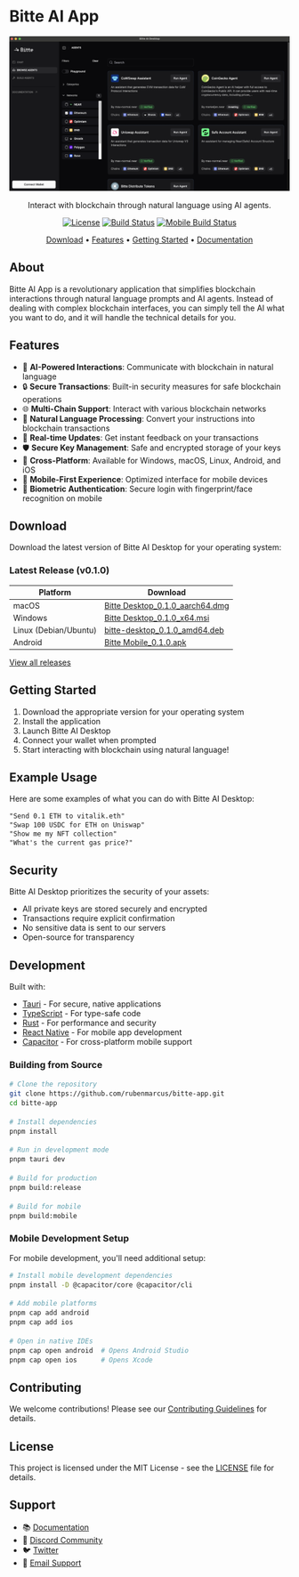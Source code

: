# Bitte AI App

<div align="center">

![Bitte AI p](dapp.png)

Interact with blockchain through natural language using AI agents.


[![License](https://img.shields.io/github/license/rubenmarcus/bitte-app)](LICENSE)
[![Build Status](https://github.com/rubenmarcus/bitte-app/workflows/CI/badge.svg)](https://github.com/rubenmarcus/bitte-app/actions)
[![Mobile Build Status](https://github.com/rubenmarcus/bitte-app/workflows/Mobile%20CI/badge.svg)](https://github.com/rubenmarcus/bitte-app/actions)

[Download](#download) • [Features](#features) • [Getting Started](#getting-started) • [Documentation](https://bitte.ai/docs)

</div>

## About

Bitte AI App is a revolutionary application that simplifies blockchain interactions through natural language prompts and AI agents. Instead of dealing with complex blockchain interfaces, you can simply tell the AI what you want to do, and it will handle the technical details for you.

## Features

- 🤖 **AI-Powered Interactions**: Communicate with blockchain in natural language
- 🔒 **Secure Transactions**: Built-in security measures for safe blockchain operations
- 🌐 **Multi-Chain Support**: Interact with various blockchain networks
- 💬 **Natural Language Processing**: Convert your instructions into blockchain transactions
- 🔄 **Real-time Updates**: Get instant feedback on your transactions
- 🛡️ **Secure Key Management**: Safe and encrypted storage of your keys
- 📱 **Cross-Platform**: Available for Windows, macOS, Linux, Android, and iOS
- 📱 **Mobile-First Experience**: Optimized interface for mobile devices
- 🔐 **Biometric Authentication**: Secure login with fingerprint/face recognition on mobile

## Download

Download the latest version of Bitte AI Desktop for your operating system:

### Latest Release (v0.1.0)

| Platform | Download |
|----------|----------|
| macOS  | [Bitte Desktop_0.1.0_aarch64.dmg](https://github.com/rubenmarcus/bitte-app/releases/download/v0.1.0/Bitte.Desktop_0.1.0_aarch64.dmg) |
| Windows | [Bitte Desktop_0.1.0_x64.msi](https://github.com/rubenmarcus/bitte-app/blob/main/src/download/windows/Bitte%20Desktop_0.1.0_x64_en-US.msi) |
| Linux (Debian/Ubuntu) | [bitte-desktop_0.1.0_amd64.deb](https://github.com/rubenmarcus/bitte-app/releases/download/v0.1.0/bitte-desktop_0.1.0_amd64.deb) |
| Android | [Bitte Mobile_0.1.0.apk](https://github.com/rubenmarcus/bitte-app/blob/main/src/download/android/bitte-app.apk) |

[View all releases](https://github.com/rubenmarcus/bitte-app/releases)

## Getting Started

1. Download the appropriate version for your operating system
2. Install the application
3. Launch Bitte AI Desktop
4. Connect your wallet when prompted
5. Start interacting with blockchain using natural language!

## Example Usage

Here are some examples of what you can do with Bitte AI Desktop:

```text
"Send 0.1 ETH to vitalik.eth"
"Swap 100 USDC for ETH on Uniswap"
"Show me my NFT collection"
"What's the current gas price?"
```

## Security

Bitte AI Desktop prioritizes the security of your assets:
- All private keys are stored securely and encrypted
- Transactions require explicit confirmation
- No sensitive data is sent to our servers
- Open-source for transparency

## Development

Built with:
- [Tauri](https://tauri.app/) - For secure, native applications
- [TypeScript](https://www.typescriptlang.org/) - For type-safe code
- [Rust](https://www.rust-lang.org/) - For performance and security
- [React Native](https://reactnative.dev/) - For mobile app development
- [Capacitor](https://capacitorjs.com/) - For cross-platform mobile support

### Building from Source

```bash
# Clone the repository
git clone https://github.com/rubenmarcus/bitte-app.git
cd bitte-app

# Install dependencies
pnpm install

# Run in development mode
pnpm tauri dev

# Build for production
pnpm build:release

# Build for mobile
pnpm build:mobile
```

### Mobile Development Setup

For mobile development, you'll need additional setup:

```bash
# Install mobile development dependencies
pnpm install -D @capacitor/core @capacitor/cli

# Add mobile platforms
pnpm cap add android
pnpm cap add ios

# Open in native IDEs
pnpm cap open android  # Opens Android Studio
pnpm cap open ios      # Opens Xcode
```

## Contributing

We welcome contributions! Please see our [Contributing Guidelines](CONTRIBUTING.md) for details.

## License

This project is licensed under the MIT License - see the [LICENSE](LICENSE) file for details.

## Support

- 📚 [Documentation](https://bitte.ai/docs)
- 💬 [Discord Community](https://discord.gg/bitte)
- 🐦 [Twitter](https://twitter.com/bitteai)
- 📧 [Email Support](mailto:support@bitte.ai)

